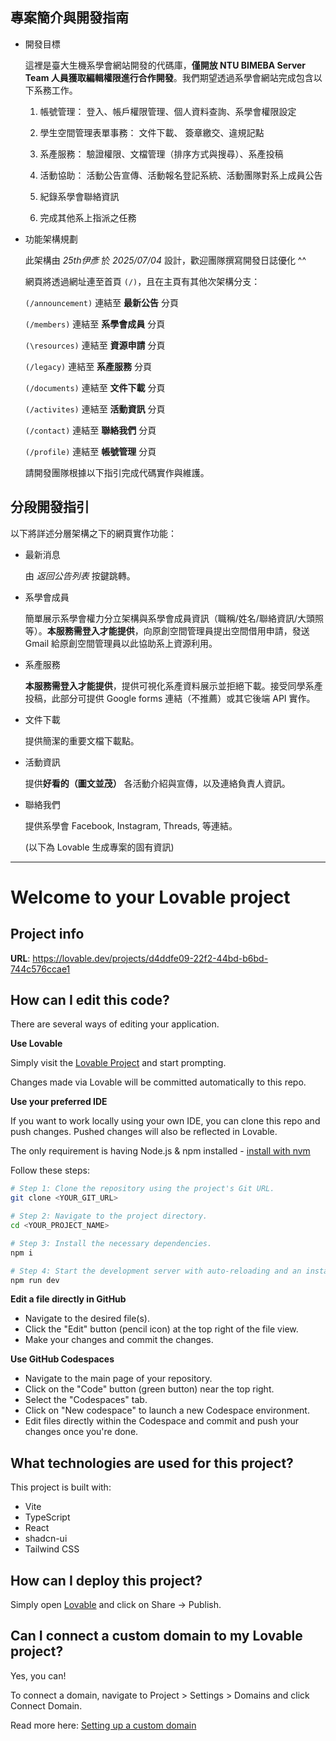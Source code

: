 ## 專案簡介與開發指南 ##

- 開發目標
  
  這裡是臺大生機系學會網站開發的代碼庫，**僅開放 NTU BIMEBA Server Team 人員獲取編輯權限進行合作開發**。我們期望透過系學會網站完成包含以下系務工作。

  1. 帳號管理： 登入、帳戶權限管理、個人資料查詢、系學會權限設定
     
  2. 學生空間管理表單事務： 文件下載、 簽章繳交、違規記點
     
  3. 系產服務： 驗證權限、文檔管理（排序方式與搜尋）、系產投稿
     
  4. 活動協助： 活動公告宣傳、活動報名登記系統、活動團隊對系上成員公告
     
  5. 紀錄系學會聯絡資訊
      
  6. 完成其他系上指派之任務

- 功能架構規劃
  
  此架構由 _25th伊彥_ 於 _2025/07/04_ 設計，歡迎團隊撰寫開發日誌優化 ^^

  網頁將透過網址連至首頁 `(/)`，且在主頁有其他次架構分支：

  `(/announcement)` 連結至 **最新公告** 分頁
  
  `(/members)` 連結至 **系學會成員** 分頁

  `(\resources)` 連結至 **資源申請** 分頁

  `(/legacy)` 連結至 **系產服務** 分頁

  `(/documents)` 連結至 **文件下載** 分頁

  `(/activites)` 連結至 **活動資訊** 分頁

  `(/contact)` 連結至 **聯絡我們** 分頁

  `(/profile)` 連結至 **帳號管理** 分頁

  請開發團隊根據以下指引完成代碼實作與維護。


## 分段開發指引 ##
以下將詳述分層架構之下的網頁實作功能：
- 最新消息
  
  由 _返回公告列表_ 按鍵跳轉。

  
- 系學會成員

  簡單展示系學會權力分立架構與系學會成員資訊（職稱/姓名/聯絡資訊/大頭照等）。**本服務需登入才能提供**，向原創空間管理員提出空間借用申請，發送 Gmail 給原創空間管理員以此協助系上資源利用。

- 系產服務
   
  **本服務需登入才能提供**，提供可視化系產資料展示並拒絕下載。接受同學系產投稿，此部分可提供 Google forms 連結（不推薦）或其它後端 API 實作。
  
- 文件下載

  提供簡潔的重要文檔下載點。
  
- 活動資訊

  提供**好看的（圖文並茂）** 各活動介紹與宣傳，以及連絡負責人資訊。
  
- 聯絡我們
  
  提供系學會 Facebook, Instagram, Threads, 等連結。

  (以下為 Lovable 生成專案的固有資訊)

---

# Welcome to your Lovable project

## Project info

**URL**: https://lovable.dev/projects/d4ddfe09-22f2-44bd-b6bd-744c576ccae1

## How can I edit this code?

There are several ways of editing your application.

**Use Lovable**

Simply visit the [Lovable Project](https://lovable.dev/projects/d4ddfe09-22f2-44bd-b6bd-744c576ccae1) and start prompting.

Changes made via Lovable will be committed automatically to this repo.

**Use your preferred IDE**

If you want to work locally using your own IDE, you can clone this repo and push changes. Pushed changes will also be reflected in Lovable.

The only requirement is having Node.js & npm installed - [install with nvm](https://github.com/nvm-sh/nvm#installing-and-updating)

Follow these steps:

```sh
# Step 1: Clone the repository using the project's Git URL.
git clone <YOUR_GIT_URL>

# Step 2: Navigate to the project directory.
cd <YOUR_PROJECT_NAME>

# Step 3: Install the necessary dependencies.
npm i

# Step 4: Start the development server with auto-reloading and an instant preview.
npm run dev
```

**Edit a file directly in GitHub**

- Navigate to the desired file(s).
- Click the "Edit" button (pencil icon) at the top right of the file view.
- Make your changes and commit the changes.

**Use GitHub Codespaces**

- Navigate to the main page of your repository.
- Click on the "Code" button (green button) near the top right.
- Select the "Codespaces" tab.
- Click on "New codespace" to launch a new Codespace environment.
- Edit files directly within the Codespace and commit and push your changes once you're done.

## What technologies are used for this project?

This project is built with:

- Vite
- TypeScript
- React
- shadcn-ui
- Tailwind CSS

## How can I deploy this project?

Simply open [Lovable](https://lovable.dev/projects/d4ddfe09-22f2-44bd-b6bd-744c576ccae1) and click on Share -> Publish.

## Can I connect a custom domain to my Lovable project?

Yes, you can!

To connect a domain, navigate to Project > Settings > Domains and click Connect Domain.

Read more here: [Setting up a custom domain](https://docs.lovable.dev/tips-tricks/custom-domain#step-by-step-guide)
